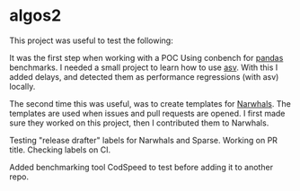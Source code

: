 # algos2

This project was useful to test the following:

It was the first step when working with a POC Using conbench for [pandas](https://pandas.pydata.org/) benchmarks.
I needed a small project to learn how to use [asv](https://asv.readthedocs.io/en/stable/index.html).
With this I added delays, and detected them as performance regressions (with asv) locally.

The second time this was useful, was to create templates for [Narwhals](https://narwhals-dev.github.io/narwhals/).
The templates are used when issues and pull requests are opened. I first made sure they worked on this project, 
then I contributed them to Narwhals. 

Testing "release drafter" labels for Narwhals and Sparse. Working on PR title. Checking labels on CI.

Added benchmarking tool CodSpeed to test before adding it to another repo. 


